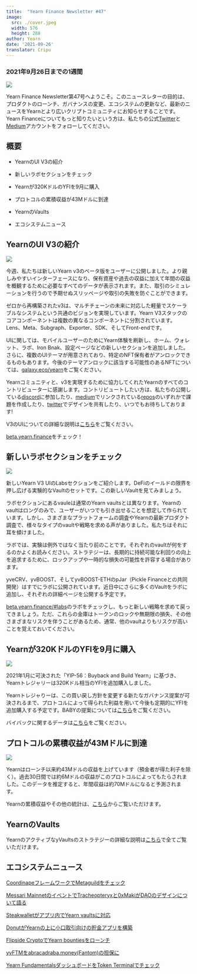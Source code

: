 ```yaml
---
title:  "Yearn Finance Newsletter #47"
image:
  src: ./cover.jpeg
  width: 576
  height: 288
author: Yearn
date: '2021-09-26'
translator: Cripu
---
```



### 2021年9月26日までの1週間

![](/_posts/_newsletters/Yearn-Finance-Newsletter-47/cover.jpeg?w=880&h=440)

Yearn Finance Newsletter第47号へようこそ。このニュースレターの目的は、プロダクトのローンチ、ガバナンスの変更、エコシステムの更新など、最新のニュースをYearnとより広いクリプトコミュニティにお知らせすることです。Yearn Financeについてもっと知りたいという方は、私たちの公式[Twitter](https://twitter.com/iearnfinance)と[Medium](https://medium.com/iearn)アカウントをフォローしてください。

## 概要

-   YearnのUI V3の紹介
    
-   新しいラボセクションをチェック
    
-   Yearnが320KドルのYFIを9月に購入
    
-   プロトコルの累積収益が43Mドルに到達
    
-   YearnのVaults
    
-   エコシステムニュース
    

## YearnのUI V3の紹介

![](/_posts/_newsletters/Yearn-Finance-Newsletter-47/image2.jpg?w=800&h=450)

今週、私たちは新しいYearn v3のベータ版をユーザーに公開しました。より親しみやすいインターフェースになり、保有資産や過去の収益に加えて年間の収益を概観するために必要なすべてのデータが表示されます。また、取引のシミュレーションを行うので予期せぬスリッページや取引の失敗を防ぐことができます。

ゼロから再構築されたv3は、マルチチェーンの未来に対応した軽量でスケーラブルなシステムという共通のビジョンを実現しています。Yearn V3スタックのコアコンポーネントは複数の異なるコンポーネントに分割されています。Lens、Meta、Subgraph、Exporter、SDK、そしてFront-endです。 

UIに関しては、モバイルユーザーのためにYearn体験を刷新し、ホーム、ウォレット、ラボ、Iron Bnak、設定ページなどの新しいセクションを追加しました。さらに、複数のUIテーマが用意されており、特定のNFT保有者がアンロックできるものもあります。今後のテーマアンロックに該当する可能性のあるNFTについては、[galaxy.eco/yearn](https://galaxy.eco/yearn)をご覧ください。

Yearnコミュニティと、v3を実現するために協力してくれたYearnのすべてのコントリビューターに感謝します。コントリビュートしたい方は、私たちの公開している[discord](https://discord.gg/8rF374XkXy)に参加したり、[medium](https://medium.com/iearn/yearn-ui-v3-0-a194355bdb1f)でリンクされている[repos](https://github.com/yearn)のいずれかで課題を作成したり、[twitter](https://twitter.com/iearnfinance)でデザインを共有したり、いつでもお待ちしております!

V3のUIについての詳細な説明は[こちら](https://medium.com/iearn/yearn-ui-v3-0-a194355bdb1f)をご覧ください。

[beta.yearn.finance](https://beta.yearn.finance/)をチェック！

## 新しいラボセクションをチェック

![](/_posts/_newsletters/Yearn-Finance-Newsletter-47/image3.jpg?w=1200&h=820)

新しいYearn V3 UIのLabsセクションをご紹介します。DeFiのイールドの限界を押し広げる実験的なVaultのセットです。この新しいVaultを見てみましょう。

ラボセクションにあるvauleは通常のYearn vaultsとは異なります。Yearnのvaultはロングのみで、ユーザーがいつでも引き出せることを想定して作られています。しかし、さまざまなプラットフォームの調査やYearnの最新プロダクト調査で、様々なタイプのvaultや戦略を求める声がありました。私たちはそれに耳を傾けました。

ラボでは、実験は例外ではなく当たり前のことです。それぞれのvaultが何をするのかよくお読みください。ストラテジーは、長期的に持続可能な利回りの向上を追求するために、ロックアップや一時的な損失の可能性を許容する場合があります。

yveCRV、yvBOOST、そしてyvBOOST-ETHのpJar（Pickle Financeとの共同開発）はすでにラボに公開されています。近日中にさらに多くのVaultをラボに追加し、それぞれの詳細ページを公開する予定です。

[beta.yearn.finance/#labs](https://beta.yearn.finance/#/labs)のラボをチェックし、もっと新しい戦略を求めて戻ってきましょう。ただ、これらの金庫はトークンのロックや無期限の損失、その他さまざまなリスクを伴うことがあるため、通常、他のvaultよりもリスクが高いことを覚えておいてください。

## Yearnが320KドルのYFIを9月に購入

![](/_posts/_newsletters/Yearn-Finance-Newsletter-47/image4.jpg?w=1456&h=805)

2021年1月に可決された「YIP-56：Buyback and Build Yearn」に基づき、Yearnトレジャリーは320Kドル相当のYFIを追加購入しました。

Yearnトレジャりーは、この買い戻し方針を変更する新たなガバナンス提案が可決されるまで、プロトコルによって得られた利益を用いて今後も定期的にYFIを追加購入する予定です。BABYの提案については[こちら](https://snapshot.org/#/yearn/proposal/Qmb6gBzjvgLMazSrQQGVcjutLNdkVyM2Lh6yckMzdoaHWZ)をご覧ください。 

バイバックに関するデータは[こちら](https://www.yfistats.com/financials/YFIBuybacks.html)をご覧ください。

## プロトコルの累積収益が43Mドルに到達

![](/_posts/_newsletters/Yearn-Finance-Newsletter-47/image5.jpg?w=1456&h=827)

Yearnはローンチ以来約43Mドルの収益を上げています（預金者が得た利子を除く）。過去30日間では約6Mドルの収益がこのプロトコルによってもたらされました。このデータを推定すると、年間収益は約70Mドルになると予測されます。 

Yearnの累積収益やその他の統計は、[こちら](https://www.yfistats.com/)からご覧いただけます。

## YearnのVaults

YearnのアクティブなyVaultsのストラテジーの詳細な説明は[こちら](https://medium.com/yearn-state-of-the-vaults/the-vaults-at-yearn-9237905ffed3)で全てご覧いただけます。

## エコシステムニュース

[CoordinapeフレームワークでMetaguildをチェック](https://twitter.com/metaguildcom/status/1440368717888557068)

[Messari MainnetのイベントでTracheopteryxと0xMakiがDAOのデザインについて語る](https://twitter.com/MessariCrypto/status/1440412651457110020)

[Steakwalletがアプリ内でYearn vaultsに対応](https://twitter.com/steakwallet/status/1440734147194994694)

[DonutがYearnの上に小口取引向けの貯金アプリを構築](https://twitter.com/bantg/status/1438680337735987209)

[Flipside CryptoでYearn bountiesをローンチ](https://twitter.com/flipsidecrypto/status/1438613782507446273)

[yvFTMをabracadraba.money(Fantom)の担保に](https://twitter.com/MIM_Spell/status/1441912161001820161?s=20)

[Yearn FundamentalsダッシュボードをToken Terminalでチェック](https://twitter.com/iearnfinance/status/1441179921523507200)
